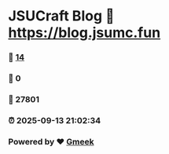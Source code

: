 # JSUCraft Blog :link: https://blog.jsumc.fun 
### :page_facing_up: [14](https://blog.jsumc.fun/tag.html) 
### :speech_balloon: 0 
### :hibiscus: 27801 
### :alarm_clock: 2025-09-13 21:02:34 
### Powered by :heart: [Gmeek](https://github.com/Meekdai/Gmeek)
